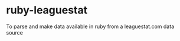 ruby-leaguestat
===============

To parse and make data available in ruby from a leaguestat.com data source